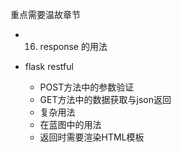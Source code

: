 重点需要温故章节
- 16. response 的用法




- flask restful
  - POST方法中的参数验证
  - GET方法中的数据获取与json返回
  - 复杂用法
  - 在蓝图中的用法
  - 返回时需要渲染HTML模板